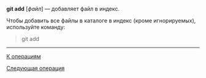 **git add** [*файл*] — добавляет файл в индекс.

Чтобы добавить все файлы в каталоге в индекс (кроме игнорируемых), используйте команду:

> git add
 
 ---
 [К операциям](/operations-git/Git-operations)

 [Следующая операция](/operations-git/Git-commit.md)